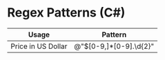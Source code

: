 # Regex Patterns (C#)

|Usage|Pattern|
|-----|-------|
|Price in US Dollar|@"\$[0-9,]*[0-9]\.\d{2}"|

